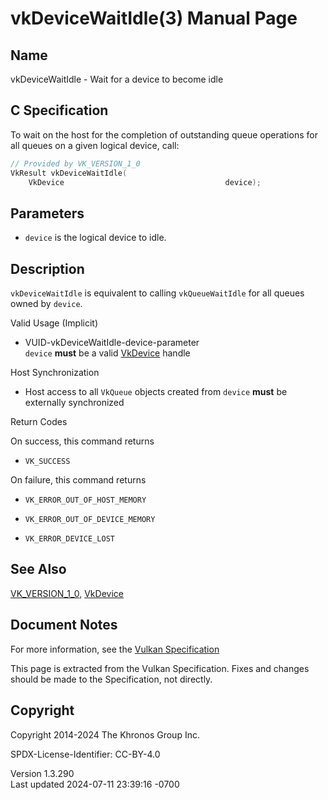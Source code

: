 # vkDeviceWaitIdle(3) Manual Page

## Name

vkDeviceWaitIdle - Wait for a device to become idle



## <a href="#_c_specification" class="anchor"></a>C Specification

To wait on the host for the completion of outstanding queue operations
for all queues on a given logical device, call:

``` c
// Provided by VK_VERSION_1_0
VkResult vkDeviceWaitIdle(
    VkDevice                                    device);
```

## <a href="#_parameters" class="anchor"></a>Parameters

- `device` is the logical device to idle.

## <a href="#_description" class="anchor"></a>Description

`vkDeviceWaitIdle` is equivalent to calling `vkQueueWaitIdle` for all
queues owned by `device`.

Valid Usage (Implicit)

- <a href="#VUID-vkDeviceWaitIdle-device-parameter"
  id="VUID-vkDeviceWaitIdle-device-parameter"></a>
  VUID-vkDeviceWaitIdle-device-parameter  
  `device` **must** be a valid [VkDevice](https://registry.khronos.org/vulkan/specs/1.3-extensions/man/html/VkDevice.html) handle

Host Synchronization

- Host access to all `VkQueue` objects created from `device` **must** be
  externally synchronized

Return Codes

On success, this command returns  
- `VK_SUCCESS`

On failure, this command returns  
- `VK_ERROR_OUT_OF_HOST_MEMORY`

- `VK_ERROR_OUT_OF_DEVICE_MEMORY`

- `VK_ERROR_DEVICE_LOST`

## <a href="#_see_also" class="anchor"></a>See Also

[VK_VERSION_1_0](https://registry.khronos.org/vulkan/specs/1.3-extensions/man/html/VK_VERSION_1_0.html), [VkDevice](https://registry.khronos.org/vulkan/specs/1.3-extensions/man/html/VkDevice.html)

## <a href="#_document_notes" class="anchor"></a>Document Notes

For more information, see the <a
href="https://registry.khronos.org/vulkan/specs/1.3-extensions/html/vkspec.html#vkDeviceWaitIdle"
target="_blank" rel="noopener">Vulkan Specification</a>

This page is extracted from the Vulkan Specification. Fixes and changes
should be made to the Specification, not directly.

## <a href="#_copyright" class="anchor"></a>Copyright

Copyright 2014-2024 The Khronos Group Inc.

SPDX-License-Identifier: CC-BY-4.0

Version 1.3.290  
Last updated 2024-07-11 23:39:16 -0700
